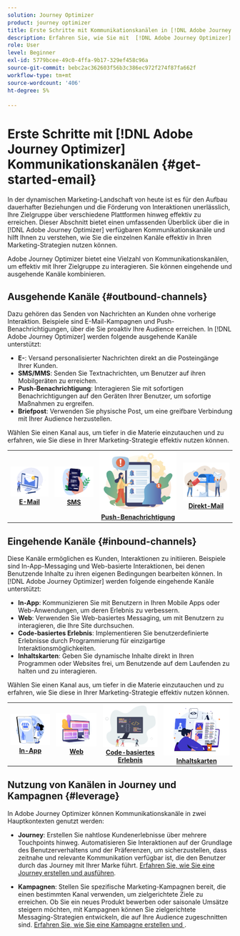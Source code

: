 ```yaml
---
solution: Journey Optimizer
product: journey optimizer
title: Erste Schritte mit Kommunikationskanälen in [!DNL Adobe Journey Optimizer]
description: Erfahren Sie, wie Sie mit  [!DNL Adobe Journey Optimizer] -Kommunikationskanälen arbeiten.
role: User
level: Beginner
exl-id: 5779bcee-49c0-4ffa-9b17-329ef458c96a
source-git-commit: bebc2ac362603f56b3c386ec972f274f87fa662f
workflow-type: tm+mt
source-wordcount: '406'
ht-degree: 5%

---
```


# Erste Schritte mit [!DNL Adobe Journey Optimizer] Kommunikationskanälen {#get-started-email}

In der dynamischen Marketing-Landschaft von heute ist es für den Aufbau dauerhafter Beziehungen und die Förderung von Interaktionen unerlässlich, Ihre Zielgruppe über verschiedene Plattformen hinweg effektiv zu erreichen. Dieser Abschnitt bietet einen umfassenden Überblick über die in [!DNL Adobe Journey Optimizer] verfügbaren Kommunikationskanäle und hilft Ihnen zu verstehen, wie Sie die einzelnen Kanäle effektiv in Ihren Marketing-Strategien nutzen können.


Adobe Journey Optimizer bietet eine Vielzahl von Kommunikationskanälen, um effektiv mit Ihrer Zielgruppe zu interagieren. Sie können eingehende und ausgehende Kanäle kombinieren.

## Ausgehende Kanäle {#outbound-channels}

Dazu gehören das Senden von Nachrichten an Kunden ohne vorherige Interaktion. Beispiele sind E-Mail-Kampagnen und Push-Benachrichtigungen, über die Sie proaktiv Ihre Audience erreichen. In [!DNL Adobe Journey Optimizer] werden folgende ausgehende Kanäle unterstützt:

* **E-**: Versand personalisierter Nachrichten direkt an die Posteingänge Ihrer Kunden.
* **SMS/MMS**: Senden Sie Textnachrichten, um Benutzer auf ihren Mobilgeräten zu erreichen.
* **Push-Benachrichtigung**: Interagieren Sie mit sofortigen Benachrichtigungen auf den Geräten Ihrer Benutzer, um sofortige Maßnahmen zu ergreifen.
* **Briefpost**: Verwenden Sie physische Post, um eine greifbare Verbindung mit Ihrer Audience herzustellen.

Wählen Sie einen Kanal aus, um tiefer in die Materie einzutauchen und zu erfahren, wie Sie diese in Ihrer Marketing-Strategie effektiv nutzen können.

<table style="table-layout:fixed"><tr style="border: 0;">
<td><a href="../email/get-started-email.md"><img alt="E-Mail" src="assets/do-not-localize/email.png"></a>
<div align="center"><a href="../email/get-started-email.md"><strong>E-Mail</strong></a></div></td>
<td><a href="../sms/get-started-sms.md"><img alt="SMS" src="assets/do-not-localize/sms.png"></a>
<div align="center"><a href="../sms/get-started-sms.md"><strong>SMS</strong></a></div></td>
<td><a href="../push/get-started-push.md"><img alt="Push" src="assets/do-not-localize/push.png"></a>
<div align="center"><a href="../push/get-started-push.md"><strong>Push-Benachrichtigung</strong></a></div></td>
<td><a href="../direct-mail/get-started-direct-mail.md"><img alt="Direkt-Mail" src="assets/do-not-localize/direct-mail.jpg"></a>
<div align="center"><a href="../direct-mail/get-started-direct-mail.md"><strong>Direkt-Mail</strong></a></div></td>
</tr></table>

## Eingehende Kanäle {#inbound-channels}

Diese Kanäle ermöglichen es Kunden, Interaktionen zu initiieren. Beispiele sind In-App-Messaging und Web-basierte Interaktionen, bei denen Benutzende Inhalte zu ihren eigenen Bedingungen bearbeiten können. In [!DNL Adobe Journey Optimizer] werden folgende eingehende Kanäle unterstützt:

* **In-App**: Kommunizieren Sie mit Benutzern in Ihren Mobile Apps oder Web-Anwendungen, um deren Erlebnis zu verbessern.
* **Web**: Verwenden Sie Web-basiertes Messaging, um mit Benutzern zu interagieren, die Ihre Site durchsuchen.
* **Code-basiertes Erlebnis**: Implementieren Sie benutzerdefinierte Erlebnisse durch Programmierung für einzigartige Interaktionsmöglichkeiten.
* **Inhaltskarten**: Geben Sie dynamische Inhalte direkt in Ihren Programmen oder Websites frei, um Benutzende auf dem Laufenden zu halten und zu interagieren.

Wählen Sie einen Kanal aus, um tiefer in die Materie einzutauchen und zu erfahren, wie Sie diese in Ihrer Marketing-Strategie effektiv nutzen können.

<table style="table-layout:fixed"><tr style="border: 0;">
<td><a href="../in-app/get-started-in-app.md"><img alt="In-App" src="assets/do-not-localize/inapp.jpg"></a>
<div align="center"><a href="../in-app/get-started-in-app.md"><strong>In-App</strong></a></div></td>
<td><a href="../web/get-started-web.md"><img alt="Web" src="assets/do-not-localize/web.jpg"></a>
<div align="center"><a href="../web/get-started-web.md"><strong>Web</strong></a></div></td>
<td><a href="../code-based/get-started-code-based.md"><img alt="Code-basiertes Erlebnis" src="assets/do-not-localize/code.png"></a>
<div align="center"><a href="../code-based/get-started-code-based.md"><strong>Code-basiertes Erlebnis</strong></a></div></td>
<td><a href="../content-card/get-started-content-card.md"><img alt="Inhaltskarten" src="assets/do-not-localize/cards.png"></a>
<div align="center"><a href="../content-card/get-started-content-card.md"><strong>Inhaltskarten</strong></a></div></td>
</tr></table>


## Nutzung von Kanälen in Journey und Kampagnen {#leverage}

In Adobe Journey Optimizer können Kommunikationskanäle in zwei Hauptkontexten genutzt werden:

* **Journey**: Erstellen Sie nahtlose Kundenerlebnisse über mehrere Touchpoints hinweg. Automatisieren Sie Interaktionen auf der Grundlage des Benutzerverhaltens und der Präferenzen, um sicherzustellen, dass zeitnahe und relevante Kommunikation verfügbar ist, die den Benutzer durch das Journey mit Ihrer Marke führt. [Erfahren Sie, wie Sie eine Journey erstellen und ausführen](../building-journeys/journey-gs.md).

* **Kampagnen**: Stellen Sie spezifische Marketing-Kampagnen bereit, die einen bestimmten Kanal verwenden, um zielgerichtete Ziele zu erreichen. Ob Sie ein neues Produkt bewerben oder saisonale Umsätze steigern möchten, mit Kampagnen können Sie zielgerichtete Messaging-Strategien entwickeln, die auf Ihre Audience zugeschnitten sind. [Erfahren Sie, wie Sie eine Kampagne erstellen und ](../campaigns/get-started-with-campaigns.md).

